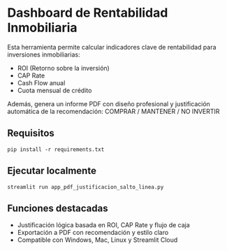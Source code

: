 
# Dashboard de Rentabilidad Inmobiliaria 

Esta herramienta permite calcular indicadores clave de rentabilidad para inversiones inmobiliarias:
- ROI (Retorno sobre la inversión)
- CAP Rate
- Cash Flow anual
- Cuota mensual de crédito

Además, genera un informe PDF con diseño profesional y justificación automática de la recomendación:
 COMPRAR /  MANTENER /  NO INVERTIR

## Requisitos

```
pip install -r requirements.txt
```

## Ejecutar localmente

```
streamlit run app_pdf_justificacion_salto_linea.py
```

## Funciones destacadas

- Justificación lógica basada en ROI, CAP Rate y flujo de caja
- Exportación a PDF con recomendación y estilo claro
- Compatible con Windows, Mac, Linux y Streamlit Cloud
